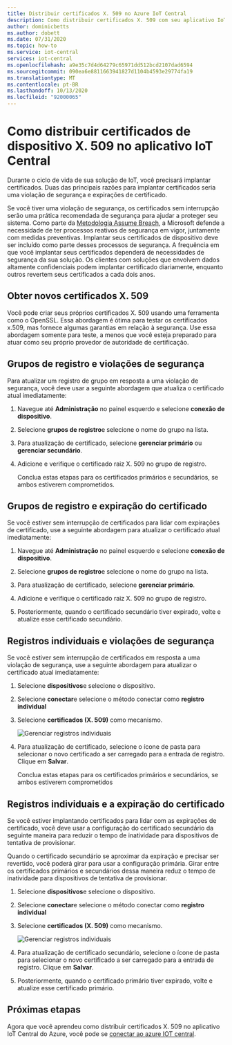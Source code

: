 ```yaml
---
title: Distribuir certificados X. 509 no Azure IoT Central
description: Como distribuir certificados X. 509 com seu aplicativo IoT Central
author: dominicbetts
ms.author: dobett
ms.date: 07/31/2020
ms.topic: how-to
ms.service: iot-central
services: iot-central
ms.openlocfilehash: a9e35c7d4d64279c65971dd512bcd2107dad6594
ms.sourcegitcommit: 090ea6e8811663941827d1104b4593e29774fa19
ms.translationtype: MT
ms.contentlocale: pt-BR
ms.lasthandoff: 10/13/2020
ms.locfileid: "92000065"
---
```

# <a name="how-to-roll-x509-device-certificates-in-iot-central-application"></a>Como distribuir certificados de dispositivo X. 509 no aplicativo IoT Central

Durante o ciclo de vida de sua solução de IoT, você precisará implantar certificados. Duas das principais razões para implantar certificados seria uma violação de segurança e expirações de certificado.

Se você tiver uma violação de segurança, os certificados sem interrupção serão uma prática recomendada de segurança para ajudar a proteger seu sistema. Como parte da [Metodologia Assume Breach](https://download.microsoft.com/download/C/1/9/C1990DBA-502F-4C2A-848D-392B93D9B9C3/Microsoft_Enterprise_Cloud_Red_Teaming.pdf), a Microsoft defende a necessidade de ter processos reativos de segurança em vigor, juntamente com medidas preventivas. Implantar seus certificados de dispositivo deve ser incluído como parte desses processos de segurança. A frequência em que você implantar seus certificados dependerá de necessidades de segurança da sua solução. Os clientes com soluções que envolvem dados altamente confidenciais podem implantar certificado diariamente, enquanto outros revertem seus certificados a cada dois anos.


## <a name="obtain-new-x509-certificates"></a>Obter novos certificados X. 509

Você pode criar seus próprios certificados X. 509 usando uma ferramenta como o OpenSSL. Essa abordagem é ótima para testar os certificados x.509, mas fornece algumas garantias em relação à segurança. Use essa abordagem somente para teste, a menos que você esteja preparado para atuar como seu próprio provedor de autoridade de certificação.

## <a name="enrollment-groups-and-security-breaches"></a>Grupos de registro e violações de segurança

Para atualizar um registro de grupo em resposta a uma violação de segurança, você deve usar a seguinte abordagem que atualiza o certificado atual imediatamente:

1. Navegue até **Administração**  no painel esquerdo e selecione **conexão de dispositivo**.

2. Selecione **grupos de registro**e selecione o nome do grupo na lista.

3. Para atualização de certificado, selecione **gerenciar primário** ou **gerenciar secundário**.

4. Adicione e verifique o certificado raiz X. 509 no grupo de registro.

   Conclua estas etapas para os certificados primários e secundários, se ambos estiverem comprometidos.

## <a name="enrollment-groups-and-certificate-expiration"></a>Grupos de registro e expiração do certificado

Se você estiver sem interrupção de certificados para lidar com expirações de certificado, use a seguinte abordagem para atualizar o certificado atual imediatamente:

1. Navegue até **Administração**  no painel esquerdo e selecione **conexão de dispositivo**.

2. Selecione **grupos de registro**e selecione o nome do grupo na lista.

3. Para atualização de certificado, selecione **gerenciar primário**.

4. Adicione e verifique o certificado raiz X. 509 no grupo de registro.

5. Posteriormente, quando o certificado secundário tiver expirado, volte e atualize esse certificado secundário.

## <a name="individual-enrollments-and-security-breaches"></a>Registros individuais e violações de segurança

Se você estiver sem interrupção de certificados em resposta a uma violação de segurança, use a seguinte abordagem para atualizar o certificado atual imediatamente:

1. Selecione **dispositivos**e selecione o dispositivo.

2. Selecione **conectar**e selecione o método conectar como **registro individual**

3. Selecione **certificados (X. 509)** como mecanismo.

    ![Gerenciar registros individuais](./media/how-to-roll-x509-certificates/certificate-update.png)

4. Para atualização de certificado, selecione o ícone de pasta para selecionar o novo certificado a ser carregado para a entrada de registro. Clique em **Salvar**.

    Conclua estas etapas para os certificados primários e secundários, se ambos estiverem comprometidos

## <a name="individual-enrollments-and-certificate-expiration"></a>Registros individuais e a expiração do certificado

Se você estiver implantando certificados para lidar com as expirações de certificado, você deve usar a configuração do certificado secundário da seguinte maneira para reduzir o tempo de inatividade para dispositivos de tentativa de provisionar.

Quando o certificado secundário se aproximar da expiração e precisar ser revertido, você poderá girar para usar a configuração primária. Girar entre os certificados primários e secundários dessa maneira reduz o tempo de inatividade para dispositivos de tentativa de provisionar.

1. Selecione **dispositivos**e selecione o dispositivo.

2. Selecione **conectar**e selecione o método conectar como **registro individual**

3. Selecione **certificados (X. 509)** como mecanismo.

    ![Gerenciar registros individuais](./media/how-to-roll-x509-certificates/certificate-update.png)

4. Para atualização de certificado secundário, selecione o ícone de pasta para selecionar o novo certificado a ser carregado para a entrada de registro. Clique em **Salvar**.

5. Posteriormente, quando o certificado primário tiver expirado, volte e atualize esse certificado primário.

## <a name="next-steps"></a>Próximas etapas

Agora que você aprendeu como distribuir certificados X. 509 no aplicativo IoT Central do Azure, você pode se [conectar ao azure IOT central](concepts-get-connected.md).


